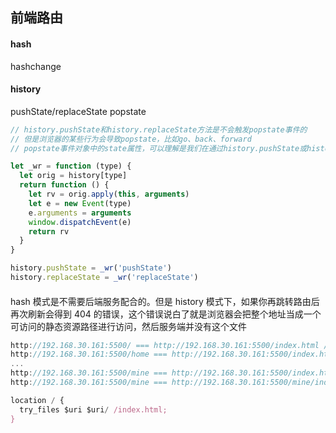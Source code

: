 ## 前端路由

#### hash

hashchange

#### history

pushState/replaceState
popstate

```js
// history.pushState和history.replaceState方法是不会触发popstate事件的
// 但是浏览器的某些行为会导致popstate，比如go、back、forward
// popstate事件对象中的state属性，可以理解是我们在通过history.pushState或history.replaceState方法时，传入的指定的数据

let _wr = function (type) {
  let orig = history[type]
  return function () {
    let rv = orig.apply(this, arguments)
    let e = new Event(type)
    e.arguments = arguments
    window.dispatchEvent(e)
    return rv
  }
}

history.pushState = _wr('pushState')
history.replaceState = _wr('replaceState')
```

####

hash 模式是不需要后端服务配合的。但是 history 模式下，如果你再跳转路由后再次刷新会得到 404 的错误，这个错误说白了就是浏览器会把整个地址当成一个可访问的静态资源路径进行访问，然后服务端并没有这个文件

```js
http://192.168.30.161:5500/ === http://192.168.30.161:5500/index.html // 默认访问路径下的index.html文件，没毛病
http://192.168.30.161:5500/home === http://192.168.30.161:5500/index.html // 仍然访问路径下的index.html文件，没毛病
...
http://192.168.30.161:5500/mine === http://192.168.30.161:5500/index.html // 所有的路由都是访问路径下的index.html，没毛病
http://192.168.30.161:5500/mine === http://192.168.30.161:5500/mine/index.html文件，出问题了，服务器上并没有这个资源，404

```

```js
location / {
  try_files $uri $uri/ /index.html;
}

```
